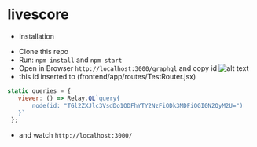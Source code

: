 # livescore

- Installation
 + Clone this repo
 + Run: ```npm install``` and ```npm start``` 
 + Open in Browser ```http://localhost:3000/graphql``` 
 and copy id
 ![alt text](https://pp.vk.me/c638826/v638826770/125fd/VQcC4fyv-GA.jpg)
 + this id inserted to (frontend/app/routes/TestRouter.jsx)
 ```js
 static queries = {
    viewer: () => Relay.QL`query{
        node(id: "TGl2ZXJlc3VsdDo1ODFhYTY2NzFiODk3MDFiOGI0N2QyM2U=")
    }`
  };
```
+ and watch ```http://localhost:3000/```
